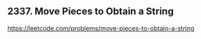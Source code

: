 ## 2337. Move Pieces to Obtain a String ##

https://leetcode.com/problems/move-pieces-to-obtain-a-string